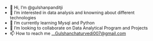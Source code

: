 - 👋 Hi, I’m @gulshanpanditji
- 👀 I’m interested in data analysis and knowning about different technologies
- 🌱 I’m currently learning Mysql and Python 
- 💞️ I’m looking to collaborate on Data Analytical Program and Projects
- 📫 How to reach me ...Gulshanchaturvedi007@gmail.com

<!---
gulshanpanditji/gulshanpanditji is a ✨ special ✨ repository because its `README.md` (this file) appears on your GitHub profile.
You can click the Preview link to take a look at your changes.
--->
